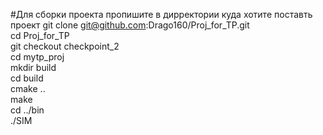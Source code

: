 #Для сборки проекта пропишите в дирректории куда хотите поставть проект
git clone git@github.com:Drago160/Proj_for_TP.git  
cd Proj_for_TP  
git checkout checkpoint_2  
cd mytp_proj  
mkdir build  
cd build  
cmake ..  
make  
cd ../bin  
./SIM  
